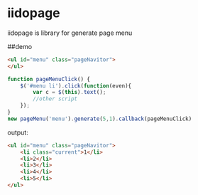# iidopage
iidopage is library for generate page menu

##demo
``` html
<ul id="menu" class="pageNavitor">
</ul>
```

``` javascript
function pageMenuClick() {
	$('#menu li').click(function(even){
		var c = $(this).text();
		//other script
	});
}
new pageMenu('menu').generate(5,1).callback(pageMenuClick)

```

output:
``` html
<ul id="menu" class="pageNavitor">
	<li class="current">1</li>
	<li>2</li>
	<li>3</li>
	<li>4</li>
	<li>5</li>
</ul>
```